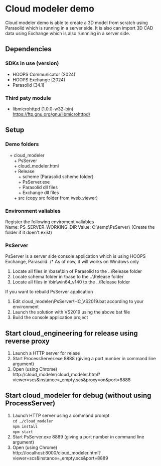 # Cloud modeler demo
Cloud modeler demo is able to create a 3D model from scratch using Parasolid which is running in a server side. It is also can import 3D CAD data using Exchange which is also runnning in a server side. 

## Dependencies
### SDKs in use (version)
- HOOPS Communicator (2024)
- HOOPS Exchange (2024)
- Parasolid (34.1)

### Third paty module
- libmicrohttpd (1.0.0-w32-bin)<br>
  https://ftp.gnu.org/gnu/libmicrohttpd/

## Setup
### Demo folders
&emsp;+ cloud_modeler<br>
&emsp;&emsp;+ PsServer<br>
&emsp;&emsp;+ cloud_modeler.html<br>
&emsp;&emsp;+ Release<br>
&emsp;&emsp;&emsp;+ scheme (Parasolid scheme folder)<br>
&emsp;&emsp;&emsp;+ PsServer.exe<br>
&emsp;&emsp;&emsp;+ Parasolid dll files<br>
&emsp;&emsp;&emsp;+ Exchange dll files<br>
&emsp;&emsp;+ src (copy src folder from <Communicator SDK>\web_viewer)<br>

### Environment valiables
Register the following enviroment valiables<br>
    Name: PS_SERVER_WORKING_DIR   Value: C:\temp\PsServer\ (Create the folder if it doen't exist)

### PsServer
PsServer is a server side console application which is using HOOPS Exchange, Parasolid. 
/* As of now, it will works on Windows only
1. Locate all files in <Parasolid SDK>\base\bin of Parasolid to the ..\Release folder
2. Locate schema folder in <Parasolid SDK>\base to the ..\Release folder
3. Locate all files in <Exchange SDK>\bin\win64_v140 to the ..\Release folder

If you want to rebuild PsServer application
1. Edit cloud_modeler\PsServer\HC_VS2019.bat according to your environment
2. Launch the solution with VS2019 using the above bat file
3. Build the console application project

## Start cloud_engineering for release using reverse proxy
1. Launch a HTTP server for relase
2. Start ProcessServer.exe 8888 (giving a port number in command line argument)
3. Open (using Chrome)<br>
    http://cloud_modeler/cloud_modeler.html?viewer=scs&instance=_empty.scs&proxy=on&port=8888
        
## Start cloud_modeler for debug (without using ProcessServer)
1. Launch HTTP server using a command prompt<br>
    `cd …/cloud_modeler`<br>
    `npm install`<br>
    `npm start`<br>
2. Start PsServer.exe 8889 (giving a port number in command line argument)
3. Open (using Chrome)<br>
    http://localhost:8000/cloud_modeler.html?viewer=scs&instance=_empty.scs&port=8889

